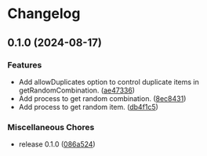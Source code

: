 # Changelog

## 0.1.0 (2024-08-17)


### Features

* Add allowDuplicates option to control duplicate items in getRandomCombination. ([ae47336](https://github.com/ryohidaka/items-picker/commit/ae47336281a8d6b1b4b322142d6082e346edc861))
* Add process to get random combination. ([8ec8431](https://github.com/ryohidaka/items-picker/commit/8ec8431c6dfe5bfb1282bf2e29301670b7e7deb1))
* Add process to get random item. ([db4f1c5](https://github.com/ryohidaka/items-picker/commit/db4f1c5bf4b6cc02c711470094e05c8f13f53452))


### Miscellaneous Chores

* release 0.1.0 ([086a524](https://github.com/ryohidaka/items-picker/commit/086a52421098974e7e5ad5164387bcf18430abaf))

